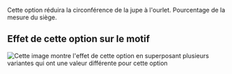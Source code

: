 Cette option réduira la circonférence de la jupe à l'ourlet. Pourcentage de la mesure du siège.

## Effet de cette option sur le motif

![Cette image montre l'effet de cette option en superposant plusieurs variantes qui ont une valeur différente pour cette option](penelope\_hembonus\_sample.svg "Effet de cette option sur le motif")
